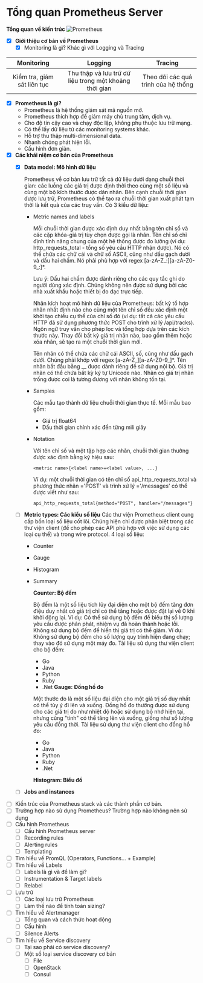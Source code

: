 # Tổng quan Prometheus Server
**Tổng quan về kiến trúc**
![Prometheus](https://user-images.githubusercontent.com/120613788/210294533-d604d359-d037-4d23-b812-618a1f9b4ef5.png)

* [x] **Giới thiệu cơ bản về Prometheus**
  * [x] Monitoring là gì? Khác gì với Logging và Tracing

|  Monitoring   |    Logging    | Tracing    |
| :------------:|:-------------:|:----------:|
| Kiểm tra, giám sát liên tục    |  Thu thập và lưu trữ dữ liệu trong một khoảng thời gian     | Theo dõi các quá trình của hệ thống   | 

  * [x] **Prometheus là gì?**
    - Prometheus là hệ thống giám sát mã nguồn mở. 
    - Prometheus thích hợp để giám máy chủ trung tâm, dịch vụ. 
    - Cho độ tin cậy cao và chạy độc lập, không phụ thuộc lưu trữ mạng. 
    - Có thể lấy dữ liệu từ các monitoring systems khác.
    - Hỗ trợ thu thập  multi-dimensional data.
    - Nhanh chóng phát hiện lỗi.
    - Cấu hình đơn giản.
  * [x] **Các khái niệm cơ bản của Prometheus**
    * [x] **Data model: Mô hình dữ liệu**
   
      Prometheus về cơ bản lưu trữ tất cả dữ liệu dưới dạng chuỗi thời gian: các luồng các giá trị được định thời theo cùng một số liệu và cùng một bộ kích thước được dán nhãn. Bên cạnh chuỗi thời gian được lưu trữ, Prometheus có thể tạo ra chuỗi thời gian xuất phát tạm thời là kết quả của các truy vấn. Có 3 kiểu dữ liệu:
        - Metric names and labels
        
          Mỗi chuỗi thời gian được xác định duy nhất bằng tên chỉ số và các cặp khóa-giá trị tùy chọn được gọi là nhãn. Tên chỉ số chỉ định tính năng chung của một hệ thống được đo lường (ví dụ: http_requests_total - tổng số yêu cầu HTTP nhận được). Nó có thể chứa các chữ cái và chữ số ASCII, cũng như dấu gạch dưới và dấu hai chấm. Nó phải phù hợp với regex [a-zA-Z_:][a-zA-Z0-9_:]*.  
          
          Lưu ý: Dấu hai chấm được dành riêng cho các quy tắc ghi do người dùng xác định. Chúng không nên được sử dụng bởi các nhà xuất khẩu hoặc thiết bị đo đạc trực tiếp.
          
          Nhãn kích hoạt mô hình dữ liệu của Prometheus: bất kỳ tổ hợp nhãn nhất định nào cho cùng một tên chỉ số đều xác định một khởi tạo chiều cụ thể của chỉ số đó (ví dụ: tất cả các yêu cầu HTTP đã sử dụng phương thức POST cho trình xử lý \/api\/tracks). Ngôn ngữ truy vấn cho phép lọc và tổng hợp dựa trên các kích thước này. Thay đổi bất kỳ giá trị nhãn nào, bao gồm thêm hoặc xóa nhãn, sẽ tạo ra một chuỗi thời gian mới. 
          
          Tên nhãn có thể chứa các chữ cái ASCII, số, cũng như dấu gạch dưới. Chúng phải khớp với regex [a-zA-Z_][a-zA-Z0-9_]*. Tên nhãn bắt đầu bằng __ được dành riêng để sử dụng nội bộ.  Giá trị nhãn có thể chứa bất kỳ ký tự Unicode nào.  Nhãn có giá trị nhãn trống được coi là tương đương với nhãn không tồn tại.
        - Samples

          Các mẫu tạo thành dữ liệu chuỗi thời gian thực tế. Mỗi mẫu bao gồm:
            - Giá trị float64
            - Dấu thời gian chính xác đến từng mili giây
        - Notation
        
          Với tên chỉ số và một tập hợp các nhãn, chuỗi thời gian thường được xác định bằng ký hiệu sau:
          
          `<metric name>{<label name>=<label value>, ...}`
          
          Ví dụ: một chuỗi thời gian có tên chỉ số api_http_requests_total và phương thức nhãn ='POST' và trình xử lý ='\/messages' có thể được viết như sau:
          
          `api_http_requests_total{method="POST", handler="/messages"}`
    * [ ] **Metric types: Các kiểu số liệu**
    Các thư viện Prometheus client cung cấp bốn loại số liệu cốt lõi. Chúng hiện chỉ được phân biệt trong các thư viện client (để cho phép các API phù hợp với việc sử dụng các loại cụ thể) và trong wire protocol. 4 loại số liệu:
      - Counter
      - Gauge
      - Histogram
      - Summary

        **Counter: Bộ đếm**
        
        Bộ đếm là một số liệu tích lũy đại diện cho một bộ đếm tăng đơn điệu duy nhất có giá trị chỉ có thể tăng hoặc được đặt lại về 0 khi khởi động lại. Ví dụ: Có thể sử dụng bộ đếm để biểu thị số lượng yêu cầu được phân phát, nhiệm vụ đã hoàn thành hoặc lỗi. Không sử dụng bộ đếm để hiển thị giá trị có thể giảm. Ví dụ: Không sử dụng bộ đếm cho số lượng quy trình hiện đang chạy; thay vào đó sử dụng một máy đo. Tài liệu sử dụng thư viện client cho bộ đếm:
          - Go
          - Java
          - Python
          - Ruby
          - .Net
        **Gauge: Đồng hồ đo**
        
        Một thước đo là một số liệu đại diện cho một giá trị số duy nhất có thể tùy ý đi lên và xuống. Đồng hồ đo thường được sử dụng cho các giá trị đo như nhiệt độ hoặc sử dụng bộ nhớ hiện tại, nhưng cũng "tính" có thể tăng lên và xuống, giống như số lượng yêu cầu đồng thời. Tài liệu sử dụng thư viện client cho đồng hồ đo:
          - Go
          - Java
          - Python
          - Ruby
          - .Net

        **Histogram: Biểu đồ**
    * [ ] **Jobs and instances**
  * [ ] Kiến trúc của Prometheus stack và các thành phần cơ bản.
  * [ ] Trường hợp nào sử dụng Prometheus? Trường hợp nào không nên sử dụng
* [ ] Cấu hình Prometheus
  * [ ] Cấu hình Prometheus server
  * [ ] Recording rules
  * [ ] Alerting rules
  * [ ] Templating
* [ ] Tìm hiểu về PromQL (Operators, Functions... + Example)
* [ ] Tìm hiểu về Labels
  * [ ] Labels là gì và để làm gì?
  * [ ] Instrumentation & Target labels
  * [ ] Relabel
* [ ] Lưu trữ
  * [ ] Các loại lưu trữ Prometheus
  * [ ] Làm thế nào để tính toán sizing?
* [ ] Tìm hiểu về Alertmanager
  * [ ] Tổng quan và cách thức hoạt động
  * [ ] Cấu hình
  * [ ] Silence Alerts
* [ ] Tìm hiểu về Service discovery
  * [ ] Tại sao phải có service discovery?
  * [ ] Một số loại service discovery cơ bản
    * [ ] File
    * [ ] OpenStack
    * [ ] Consul
